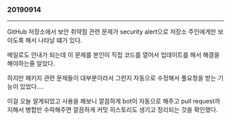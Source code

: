 ### 20190914
---

GitHub 저장소에서 보안 취약점 관련 문제가 security alert으로 저장소 주인에게만 보이도록 해서 나타날 떄가 있다.

메일로도 안내가 되는데 이 문제를 본인이 직접 코드를 열어서 업데이트를 해서 해결을 해야하는줄 알았다.

하지만 패키지 관련 문제들이 대부분이라서 그런지 자동으로 수정해서 풀요청을 받는 기능이 있었다....

이걸 오늘 알게되었고 사용을 해보니 깔끔하게 bot이 자동으로 해주고 pull request까지해서 병합만 수락해주면 깔끔하게 커밋 히스토리도 생기고 정리되는 것을 확인했다.


